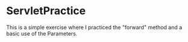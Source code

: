 # ServletPractice

This is a simple exercise where I practiced the "forward" method and a basic use of the Parameters.
